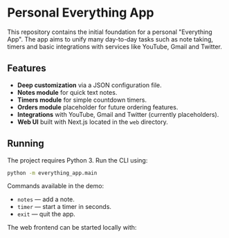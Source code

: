 # Personal Everything App

This repository contains the initial foundation for a personal "Everything App". The app aims to unify many day-to-day tasks such as note taking, timers and basic integrations with services like YouTube, Gmail and Twitter.

## Features

- **Deep customization** via a JSON configuration file.
- **Notes module** for quick text notes.
- **Timers module** for simple countdown timers.
- **Orders module** placeholder for future ordering features.
- **Integrations** with YouTube, Gmail and Twitter (currently placeholders).
- **Web UI** built with Next.js located in the `web` directory.

## Running

The project requires Python 3. Run the CLI using:

```bash
python -m everything_app.main
```

Commands available in the demo:

- `notes` — add a note.
- `timer` — start a timer in seconds.
- `exit` — quit the app.

The web frontend can be started locally with:


